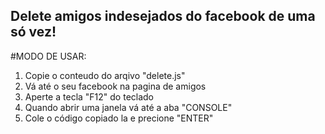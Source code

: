 ## Delete amigos indesejados do facebook de uma só vez!


#MODO DE USAR:
1. Copie o conteudo do arqivo "delete.js"
2. Vá até o seu facebook na pagina de amigos
3. Aperte a tecla "F12" do teclado
4. Quando abrir uma janela vá até a aba "CONSOLE"
5. Cole o código copiado la e precione "ENTER"

